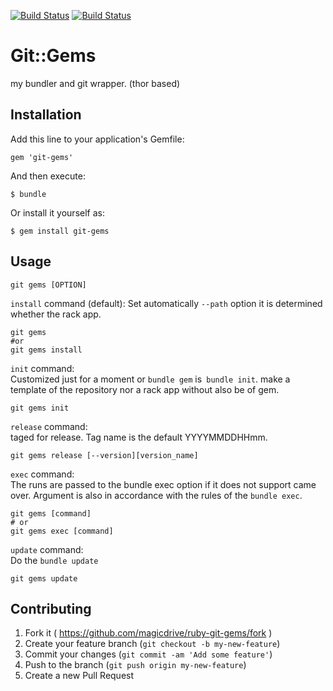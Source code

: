 [![Build Status](https://travis-ci.org/magicdrive/ruby-git-gems.svg?branch=feature%2Frspec)](https://travis-ci.org/magicdrive/ruby-git-gems)
[![Build Status](https://drone.io/github.com/magicdrive/ruby-git-gems/status.png)](https://drone.io/github.com/magicdrive/ruby-git-gems/latest)
# Git::Gems

my bundler and git wrapper.  (thor based)



## Installation

Add this line to your application's Gemfile:

	gem 'git-gems'

And then execute:

	$ bundle

Or install it yourself as:

	$ gem install git-gems

## Usage

	git gems [OPTION]

`install` command (default):
Set automatically `--path` option it is determined whether the rack app.

	git gems	
    #or
	git gems install 

`init` command:  
Customized just for a moment or `bundle gem` is` bundle init`. 
make a template of the repository nor a rack app without also be of gem.

    git gems init

`release` command:  
taged for release. Tag name is the default YYYYMMDDHHmm.

    git gems release [--version][version_name]

`exec` command:  
The runs are passed to the bundle exec option if it does not support came over. Argument is also in accordance with the rules of the `bundle exec`.

    git gems [command]
    # or
    git gems exec [command]

`update` command:  
Do the `bundle update`

    git gems update




## Contributing

1. Fork it ( https://github.com/magicdrive/ruby-git-gems/fork )
2. Create your feature branch (`git checkout -b my-new-feature`)
3. Commit your changes (`git commit -am 'Add some feature'`)
4. Push to the branch (`git push origin my-new-feature`)
5. Create a new Pull Request

